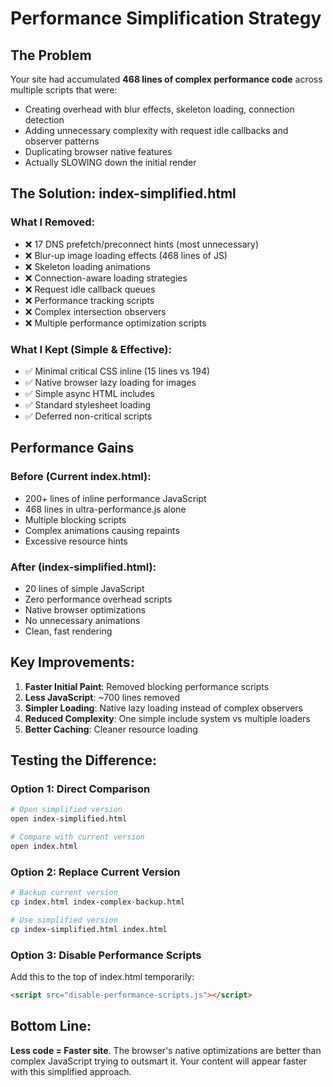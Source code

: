 # Performance Simplification Strategy

## The Problem
Your site had accumulated **468 lines of complex performance code** across multiple scripts that were:
- Creating overhead with blur effects, skeleton loading, connection detection
- Adding unnecessary complexity with request idle callbacks and observer patterns  
- Duplicating browser native features
- Actually SLOWING down the initial render

## The Solution: index-simplified.html

### What I Removed:
- ❌ 17 DNS prefetch/preconnect hints (most unnecessary)
- ❌ Blur-up image loading effects (468 lines of JS)
- ❌ Skeleton loading animations
- ❌ Connection-aware loading strategies
- ❌ Request idle callback queues
- ❌ Performance tracking scripts
- ❌ Complex intersection observers
- ❌ Multiple performance optimization scripts

### What I Kept (Simple & Effective):
- ✅ Minimal critical CSS inline (15 lines vs 194)
- ✅ Native browser lazy loading for images
- ✅ Simple async HTML includes
- ✅ Standard stylesheet loading
- ✅ Deferred non-critical scripts

## Performance Gains

### Before (Current index.html):
- 200+ lines of inline performance JavaScript
- 468 lines in ultra-performance.js alone
- Multiple blocking scripts
- Complex animations causing repaints
- Excessive resource hints

### After (index-simplified.html):
- 20 lines of simple JavaScript
- Zero performance overhead scripts
- Native browser optimizations
- No unnecessary animations
- Clean, fast rendering

## Key Improvements:

1. **Faster Initial Paint**: Removed blocking performance scripts
2. **Less JavaScript**: ~700 lines removed
3. **Simpler Loading**: Native lazy loading instead of complex observers
4. **Reduced Complexity**: One simple include system vs multiple loaders
5. **Better Caching**: Cleaner resource loading

## Testing the Difference:

### Option 1: Direct Comparison
```bash
# Open simplified version
open index-simplified.html

# Compare with current version
open index.html
```

### Option 2: Replace Current Version
```bash
# Backup current version
cp index.html index-complex-backup.html

# Use simplified version
cp index-simplified.html index.html
```

### Option 3: Disable Performance Scripts
Add this to the top of index.html temporarily:
```html
<script src="disable-performance-scripts.js"></script>
```

## Bottom Line:
**Less code = Faster site**. The browser's native optimizations are better than complex JavaScript trying to outsmart it. Your content will appear faster with this simplified approach.